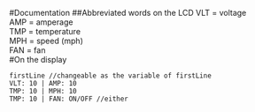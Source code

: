 #Documentation
##Abbreviated words on the LCD
VLT = voltage  
AMP = amperage  
TMP = temperature  
MPH = speed (mph)  
FAN = fan  
#On the display
```
firstLine //changeable as the variable of firstLine
VLT: 10 | AMP: 10
TMP: 10 | MPH: 10
TMP: 10 | FAN: ON/OFF //either
```
